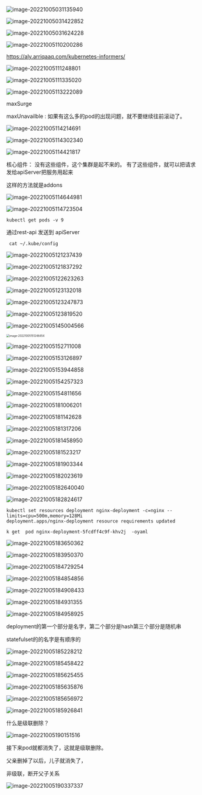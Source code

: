 ![image-20221005031135940](/Users/kestrel/developer/nrookie.github.io/collections/k8s-related/etcd/image-20221005031135940.png)





![image-20221005031422852](/Users/kestrel/developer/nrookie.github.io/collections/k8s-related/etcd/image-20221005031422852.png)





![image-20221005031624228](/Users/kestrel/developer/nrookie.github.io/collections/k8s-related/etcd/image-20221005031624228.png)



![image-20221005110200286](/Users/kestrel/developer/nrookie.github.io/collections/k8s-related/etcd/image-20221005110200286.png)



https://aly.arriqaaq.com/kubernetes-informers/



![image-20221005111248801](/Users/kestrel/developer/nrookie.github.io/collections/k8s-related/etcd/image-20221005111248801.png)







![image-20221005111335020](/Users/kestrel/developer/nrookie.github.io/collections/k8s-related/etcd/image-20221005111335020.png)



![image-20221005113222089](/Users/kestrel/developer/nrookie.github.io/collections/k8s-related/etcd/image-20221005113222089.png)



maxSurge

maxUnavailble : 如果有这么多的pod的出现问题，就不要继续往前滚动了。



![image-20221005114214691](/Users/kestrel/developer/nrookie.github.io/collections/k8s-related/etcd/image-20221005114214691.png)



![image-20221005114302340](/Users/kestrel/developer/nrookie.github.io/collections/k8s-related/etcd/image-20221005114302340.png)





![image-20221005114421817](/Users/kestrel/developer/nrookie.github.io/collections/k8s-related/etcd/image-20221005114421817.png)





核心组件： 没有这些组件，这个集群是起不来的。 有了这些组件，就可以把请求发给apiServer把服务用起来

这样的方法就是addons

![image-20221005114644981](/Users/kestrel/developer/nrookie.github.io/collections/k8s-related/etcd/image-20221005114644981.png)





![image-20221005114723504](/Users/kestrel/developer/nrookie.github.io/collections/k8s-related/etcd/image-20221005114723504.png)







``` shell
kubectl get pods -v 9
```



通过rest-api 发送到 apiServer



``` shell
 cat ~/.kube/config
```



![image-20221005121237439](/Users/kestrel/developer/nrookie.github.io/collections/k8s-related/etcd/image-20221005121237439.png)





![image-20221005121837292](/Users/kestrel/developer/nrookie.github.io/collections/k8s-related/etcd/image-20221005121837292.png)





![image-20221005122623263](/Users/kestrel/developer/nrookie.github.io/collections/k8s-related/etcd/image-20221005122623263.png)





![image-20221005123132018](/Users/kestrel/developer/nrookie.github.io/collections/k8s-related/etcd/image-20221005123132018.png)





![image-20221005123247873](/Users/kestrel/developer/nrookie.github.io/collections/k8s-related/etcd/image-20221005123247873.png)





![image-20221005123819520](/Users/kestrel/developer/nrookie.github.io/collections/k8s-related/etcd/image-20221005123819520.png)









![image-20221005145004566](/Users/kestrel/developer/nrookie.github.io/collections/k8s-related/etcd/image-20221005145004566.png)





<img src="/Users/kestrel/developer/nrookie.github.io/collections/k8s-related/etcd/image-20221005151246454.png" alt="image-20221005151246454" style="zoom:50%;" />



![image-20221005152711008](/Users/kestrel/developer/nrookie.github.io/collections/k8s-related/etcd/image-20221005152711008.png)



![image-20221005153126897](/Users/kestrel/developer/nrookie.github.io/collections/k8s-related/etcd/image-20221005153126897.png)



![image-20221005153944858](/Users/kestrel/developer/nrookie.github.io/collections/k8s-related/etcd/image-20221005153944858.png)



![image-20221005154257323](/Users/kestrel/developer/nrookie.github.io/collections/k8s-related/etcd/image-20221005154257323.png)



![image-20221005154811656](/Users/kestrel/developer/nrookie.github.io/collections/k8s-related/etcd/image-20221005154811656.png)



![image-20221005181006201](/Users/kestrel/developer/nrookie.github.io/collections/k8s-related/etcd/image-20221005181006201.png)



![image-20221005181142628](/Users/kestrel/developer/nrookie.github.io/collections/k8s-related/etcd/image-20221005181142628.png)





![image-20221005181317206](/Users/kestrel/developer/nrookie.github.io/collections/k8s-related/etcd/image-20221005181317206.png)







![image-20221005181458950](/Users/kestrel/developer/nrookie.github.io/collections/k8s-related/etcd/image-20221005181458950.png)



![image-20221005181523217](/Users/kestrel/developer/nrookie.github.io/collections/k8s-related/etcd/image-20221005181523217.png)





![image-20221005181903344](/Users/kestrel/developer/nrookie.github.io/collections/k8s-related/etcd/image-20221005181903344.png)



![image-20221005182023619](/Users/kestrel/developer/nrookie.github.io/collections/k8s-related/etcd/image-20221005182023619.png)





![image-20221005182640040](/Users/kestrel/developer/nrookie.github.io/collections/k8s-related/etcd/image-20221005182640040.png)





![image-20221005182824617](/Users/kestrel/developer/nrookie.github.io/collections/k8s-related/etcd/image-20221005182824617.png)





``` shell
kubectl set resources deployment nginx-deployment -c=nginx --limits=cpu=500m,memory=128Mi
deployment.apps/nginx-deployment resource requirements updated
```



``` shell
k get  pod nginx-deployment-5fcdff4c9f-khv2j  -oyaml
```





![image-20221005183650362](/Users/kestrel/developer/nrookie.github.io/collections/k8s-related/etcd/image-20221005183650362.png)





![image-20221005183950370](/Users/kestrel/developer/nrookie.github.io/collections/k8s-related/etcd/image-20221005183950370.png)



![image-20221005184729254](/Users/kestrel/developer/nrookie.github.io/collections/k8s-related/etcd/image-20221005184729254.png)







![image-20221005184854856](/Users/kestrel/developer/nrookie.github.io/collections/k8s-related/etcd/image-20221005184854856.png)







![image-20221005184908433](/Users/kestrel/developer/nrookie.github.io/collections/k8s-related/etcd/image-20221005184908433.png)





![image-20221005184931355](/Users/kestrel/developer/nrookie.github.io/collections/k8s-related/etcd/image-20221005184931355.png)



![image-20221005184958925](/Users/kestrel/developer/nrookie.github.io/collections/k8s-related/etcd/image-20221005184958925.png)





deployment的第一个部分是名字，第二个部分是hash第三个部分是随机串



statefulset的的名字是有顺序的



![image-20221005185228212](/Users/kestrel/developer/nrookie.github.io/collections/k8s-related/etcd/image-20221005185228212.png)

![image-20221005185458422](/Users/kestrel/developer/nrookie.github.io/collections/k8s-related/etcd/image-20221005185458422.png)





![image-20221005185625455](/Users/kestrel/developer/nrookie.github.io/collections/k8s-related/etcd/image-20221005185625455.png)



![image-20221005185635876](/Users/kestrel/developer/nrookie.github.io/collections/k8s-related/etcd/image-20221005185635876.png)





![image-20221005185656972](/Users/kestrel/developer/nrookie.github.io/collections/k8s-related/etcd/image-20221005185656972.png)





![image-20221005185926841](/Users/kestrel/developer/nrookie.github.io/collections/k8s-related/etcd/image-20221005185926841.png)





什么是级联删除？

![image-20221005190151516](/Users/kestrel/developer/nrookie.github.io/collections/k8s-related/etcd/image-20221005190151516.png)

接下来pod就都消失了，这就是级联删除。



父亲删掉了以后，儿子就消失了，

非级联，断开父子关系



![image-20221005190337337](/Users/kestrel/developer/nrookie.github.io/collections/k8s-related/etcd/image-20221005190337337.png)





